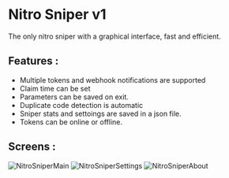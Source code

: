 # Nitro Sniper v1

The only nitro sniper with a graphical interface, fast and efficient.

## Features :

- Multiple tokens and webhook notifications are supported
- Claim time can be set
- Parameters can be saved on exit.
- Duplicate code detection is automatic
- Sniper stats and settoings are saved in a json file.
- Tokens can be online or offline.

 ## Screens :
![NitroSniperMain](https://github.com/Disc0rdTools/NitroSniper/assets/138772998/b62e9a0d-fc44-4711-980f-25e07ae61372)
![NitroSniperSettings](https://github.com/Disc0rdTools/NitroSniper/assets/138772998/671ff2bd-7a18-43fd-a65e-6277f7cfefb5)
![NitroSniperAbout](https://github.com/Disc0rdTools/NitroSniper/assets/138772998/a11d5e1f-0ea4-4b31-b023-69f8713e0759)
